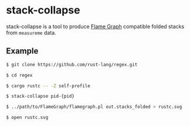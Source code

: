 # stack-collapse

stack-collapse is a tool to produce [Flame Graph](https://github.com/brendangregg/FlameGraph) compatible folded stacks from `measureme` data.

## Example

```bash
$ git clone https://github.com/rust-lang/regex.git

$ cd regex

$ cargo rustc -- -Z self-profile

$ stack-collapse pid-{pid}

$ ../path/to/FlameGraph/flamegraph.pl out.stacks_folded > rustc.svg

$ open rustc.svg
```
